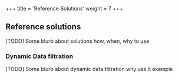 +++
title = 'Reference Solutions'
weight = 7
+++


## Reference solutions

[TODO] Some blurb about solutions how, when, why to use

### Dynamic Data filtration

[TODO] Some blurb about dynamic data filtration
why use it
example

